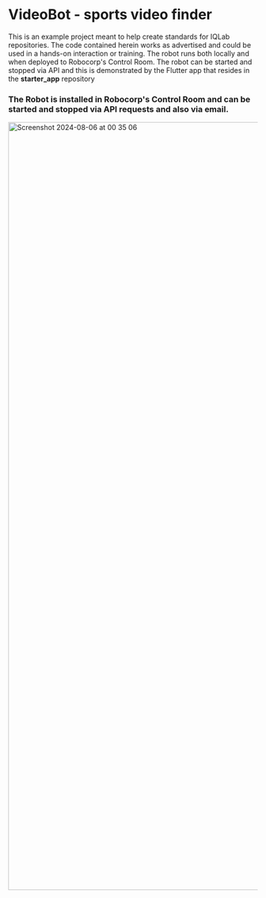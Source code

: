 # VideoBot - sports video finder

This is an example project meant to help create standards for IQLab repositories. The code contained herein works as advertised and could be used in a hands-on interaction or training. The robot runs both locally and when deployed to Robocorp's Control Room. The robot can be started and stopped via API and this is demonstrated by the Flutter app that resides in the **starter_app** repository

### The Robot is installed in Robocorp's Control Room and can be started and stopped via API requests and also via email.

<img width="1549" alt="Screenshot 2024-08-06 at 00 35 06" src="https://github.com/user-attachments/assets/84533672-196f-44ef-bafa-8dbeca590644">
